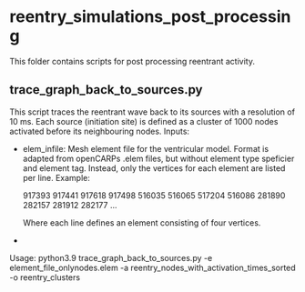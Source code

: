 # reentry_simulations_post_processing


This folder contains scripts for post processing reentrant activity.



## trace_graph_back_to_sources.py
This script traces the reentrant wave back to its sources with a resolution of 10 ms. Each source (initiation site) is defined as a cluster of 1000 nodes activated before its neighbouring nodes.
Inputs:
* elem_infile: Mesh element file for the ventricular model. Format is adapted from openCARPs .elem files, but without element type speficier and element tag. Instead, only the vertices for each element are listed per line.
  Example:
  
  917393 917441 917618 917498
  516035 516065 517204 516086
  281890 282157 281912 282177
  ...
  
  Where each line defines an element consisting of four vertices.

* 


Usage:
python3.9 trace_graph_back_to_sources.py -e element_file_onlynodes.elem  -a reentry_nodes_with_activation_times_sorted -o reentry_clusters
